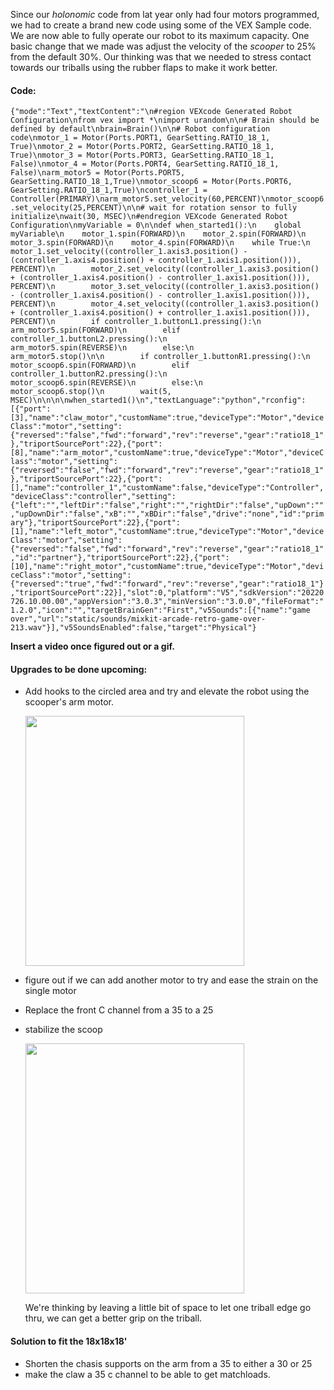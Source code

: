 ﻿Since our _holonomic_ code from lat year only had four motors programmed, we had to create a brand new code using some of the VEX Sample code. We are now able to fully operate our robot to its maximum capacity. One basic change that we made was adjust the velocity of the _scooper_ to 25% from the default 30%. Our thinking was that we needed to stress contact towards our triballs using the rubber flaps to make it work better.

#### Code:
```{"mode":"Text","textContent":"\n#region VEXcode Generated Robot Configuration\nfrom vex import *\nimport urandom\n\n# Brain should be defined by default\nbrain=Brain()\n\n# Robot configuration code\nmotor_1 = Motor(Ports.PORT1, GearSetting.RATIO_18_1, True)\nmotor_2 = Motor(Ports.PORT2, GearSetting.RATIO_18_1, True)\nmotor_3 = Motor(Ports.PORT3, GearSetting.RATIO_18_1, False)\nmotor_4 = Motor(Ports.PORT4, GearSetting.RATIO_18_1, False)\narm_motor5 = Motor(Ports.PORT5, GearSetting.RATIO_18_1,True)\nmotor_scoop6 = Motor(Ports.PORT6, GearSetting.RATIO_18_1,True)\ncontroller_1 = Controller(PRIMARY)\narm_motor5.set_velocity(60,PERCENT)\nmotor_scoop6.set_velocity(25,PERCENT)\n\n# wait for rotation sensor to fully initialize\nwait(30, MSEC)\n#endregion VEXcode Generated Robot Configuration\nmyVariable = 0\n\ndef when_started1():\n    global myVariable\n    motor_1.spin(FORWARD)\n    motor_2.spin(FORWARD)\n    motor_3.spin(FORWARD)\n    motor_4.spin(FORWARD)\n    while True:\n        motor_1.set_velocity((controller_1.axis3.position() - (controller_1.axis4.position() + controller_1.axis1.position())), PERCENT)\n        motor_2.set_velocity((controller_1.axis3.position() + (controller_1.axis4.position() - controller_1.axis1.position())), PERCENT)\n        motor_3.set_velocity((controller_1.axis3.position() - (controller_1.axis4.position() - controller_1.axis1.position())), PERCENT)\n        motor_4.set_velocity((controller_1.axis3.position() + (controller_1.axis4.position() + controller_1.axis1.position())), PERCENT)\n        if controller_1.buttonL1.pressing():\n            arm_motor5.spin(FORWARD)\n        elif controller_1.buttonL2.pressing():\n            arm_motor5.spin(REVERSE)\n        else:\n            arm_motor5.stop()\n\n        if controller_1.buttonR1.pressing():\n            motor_scoop6.spin(FORWARD)\n        elif controller_1.buttonR2.pressing():\n            motor_scoop6.spin(REVERSE)\n        else:\n            motor_scoop6.stop()\n        wait(5, MSEC)\n\n\n\nwhen_started1()\n","textLanguage":"python","rconfig":[{"port":[3],"name":"claw_motor","customName":true,"deviceType":"Motor","deviceClass":"motor","setting":{"reversed":"false","fwd":"forward","rev":"reverse","gear":"ratio18_1"},"triportSourcePort":22},{"port":[8],"name":"arm_motor","customName":true,"deviceType":"Motor","deviceClass":"motor","setting":{"reversed":"false","fwd":"forward","rev":"reverse","gear":"ratio18_1"},"triportSourcePort":22},{"port":[],"name":"controller_1","customName":false,"deviceType":"Controller","deviceClass":"controller","setting":{"left":"","leftDir":"false","right":"","rightDir":"false","upDown":"","upDownDir":"false","xB":"","xBDir":"false","drive":"none","id":"primary"},"triportSourcePort":22},{"port":[1],"name":"left_motor","customName":true,"deviceType":"Motor","deviceClass":"motor","setting":{"reversed":"false","fwd":"forward","rev":"reverse","gear":"ratio18_1","id":"partner"},"triportSourcePort":22},{"port":[10],"name":"right_motor","customName":true,"deviceType":"Motor","deviceClass":"motor","setting":{"reversed":"true","fwd":"forward","rev":"reverse","gear":"ratio18_1"},"triportSourcePort":22}],"slot":0,"platform":"V5","sdkVersion":"20220726.10.00.00","appVersion":"3.0.3","minVersion":"3.0.0","fileFormat":"1.2.0","icon":"","targetBrainGen":"First","v5Sounds":[{"name":"game over","url":"static/sounds/mixkit-arcade-retro-game-over-213.wav"}],"v5SoundsEnabled":false,"target":"Physical"}```


**Insert a video once figured out or a gif.**
#### Upgrades to be done upcoming:
* Add hooks to the circled area and try and elevate the robot using the scooper's arm motor.


   <img src="media/hookidea.jpeg" width="350" height="400">
* figure out if we can add another motor to try and ease the strain on the single motor 
* Replace the front C channel from a 35 to a 25
* stabilize the scoop

  <img src="media/ideaforstability.jpeg" width="350" height="400">
  
  We're thinking by leaving a little bit of space to let one triball edge go thru, we can get a better grip on the triball.
#### Solution to fit the 18x18x18'
* Shorten the chasis supports on the arm from a 35 to either a 30 or 25
* make the claw a 35 c channel to be able to get matchloads. 


